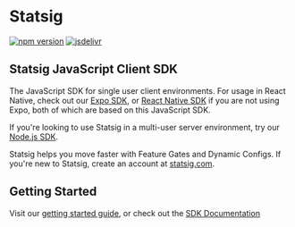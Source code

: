 # Statsig

[![npm version](https://badge.fury.io/js/statsig-js.svg)](https://badge.fury.io/js/statsig-js)
[![jsdelivr](https://data.jsdelivr.com/v1/package/npm/statsig-js/badge)](https://www.jsdelivr.com/package/npm/statsig-js)

## Statsig JavaScript Client SDK

The JavaScript SDK for single user client environments. For usage in React Native, check out our [Expo SDK](https://github.com/statsig-io/react-native-expo), or [React Native SDK](https://github.com/statsig-io/react-native) if you are not using Expo, both of which are based on this JavaScript SDK.

If you're looking to use Statsig in a multi-user server environment, try our [Node.js SDK](https://github.com/statsig-io/node-js-server-sdk).

Statsig helps you move faster with Feature Gates and Dynamic Configs.  If you're new to Statsig, create an account at [statsig.com](https://www.statsig.com).

## Getting Started
Visit our [getting started guide](https://www.statsig.com/docs/js-client), or check out the [SDK Documentation](https://github.com/statsig-io/js-client/blob/main/docs/README.md)
